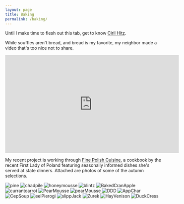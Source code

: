 ```yaml
---
layout: page
title: Baking
permalink: /baking/
---
```


Until I make time to flesh out this tab, get to know [Ciril Hitz][].

[Ciril Hitz]: http://breadhitz.com/books.html

While souffles aren't bread, and bread is my favorite, my neighbor made a video that's too nice not to share. 

<iframe width="560" height="315" src="https://www.youtube.com/embed/0WA_DJJSUfM" frameborder="0" allowfullscreen></iframe>

My recent project is working through [Fine Polish Cuisine][], a cookbook by the recent First Lady of Poland featuring seasonally informed dishes she's served at state dinners. Attached are photos of some of the autumn selections.

[Fine Polish Cuisine]: https://www.polartcenter.com/Fine_Polish_Cuisine_All_the_Flavours_Of_The_Year_p/9816334.htm 

![pine](/img/FinePolishCuisine/rabbitPineNeedleCranberryRye.JPG)
![chadpile](/img/FinePolishCuisine/tenchWhiteBeanCodLiver.JPG)
![honeymousse](/img/FinePolishCuisine/HoneyMousseStrawberrySoup.JPG)
![blintz](/img/FinePolishCuisine/TomatoTartareBlintzes.JPG)
![BakedCranApple](/img/FinePolishCuisine/BakedCranberryApple.JPG)
![currantcarrot](/img/FinePolishCuisine/ZanderCurrantCarrotRootVeggieMousseWhiteBean.JPG)
![PearMousse](/img/FinePolishCuisine/CranberryPearMousseInterior.JPG)
![pearMousse](/img/FinePolishCuisine/PearMousseFinished.JPG)
![DDD](/img/FinePolishCuisine/DingDongDitch.JPG)
![AppChar](/img/FinePolishCuisine/AppleCharlotte.JPG)
![CepSoup](/img/FinePolishCuisine/CepSoup.JPG)
![eelPierogi](/img/FinePolishCuisine/EelSaffronMilkCapPierogiesVeggiePuree.JPG)
![slippJack](/img/FinePolishCuisine/HomeForagedSlipperyJack.JPG)
![Zurek](/img/FinePolishCuisine/SmokySourSlipperyJackZurek.JPG)
![HayVenison](/img/FinePolishCuisine/venisonMushroomSpiceCakePear.jpg)
![DuckCress](/img/FinePolishCuisine/DuckCressMarrow.jpg)










